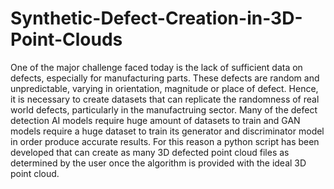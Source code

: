 # Synthetic-Defect-Creation-in-3D-Point-Clouds

One of the major challenge faced today is the lack of sufficient data on defects, especially for manufacturing parts. These defects are random and unpredictable, varying in orientation, magnitude or place of defect. Hence, it is necessary to create datasets that can replicate the randomness of real world defects, particularly in the manufactruing sector. Many of the defect detection AI models require huge amount of datasets to train and GAN models require a huge dataset to train its generator and discriminator model in order produce accurate results. For this reason a python script has been developed that can create as many 3D defected point cloud files as determined by the user once the algorithm is provided with the ideal 3D point cloud.
